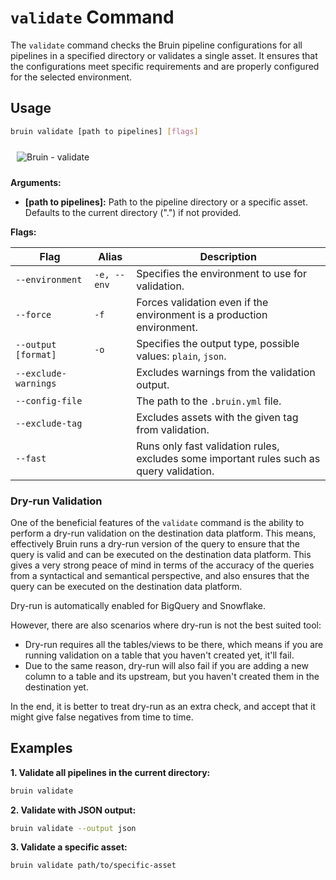# `validate` Command

The `validate` command checks the Bruin pipeline configurations for all pipelines in a specified directory or validates a single asset. 
It ensures that the configurations meet specific requirements and are properly configured for the selected environment.

## Usage

```bash
bruin validate [path to pipelines] [flags]
```
<img alt="Bruin - validate" src="/validate.gif" style="margin: 10px;" />

**Arguments:**

- **[path to pipelines]:** Path to the pipeline directory or a specific asset.
Defaults to the current directory (".") if not provided.

**Flags:**

| Flag                     | Alias     | Description                                                                 |
|--------------------------|-----------|-----------------------------------------------------------------------------|
| `--environment`          | `-e, --env` | Specifies the environment to use for validation.                          |
| `--force`                | `-f`       | Forces validation even if the environment is a production environment.     |
| `--output [format]`      | `-o`       | Specifies the output type, possible values: `plain`, `json`.               |
| `--exclude-warnings`     |            | Excludes warnings from the validation output.                              |
| `--config-file`          |            | The path to the `.bruin.yml` file.                                           |
| `--exclude-tag`          |            | Excludes assets with the given tag from validation.                          |
| `--fast`                 |            | Runs only fast validation rules, excludes some important rules such as query validation. |



### Dry-run Validation
One of the beneficial features of the `validate` command is the ability to perform a dry-run validation on the destination data platform. This means, effectively Bruin runs a dry-run version of the query to ensure that the query is valid and can be executed on the destination data platform. This gives a very strong peace of mind in terms of the accuracy of the queries from a syntactical and semantical perspective, and also ensures that the query can be executed on the destination data platform.

Dry-run is automatically enabled for BigQuery and Snowflake.

However, there are also scenarios where dry-run is not the best suited tool:
- Dry-run requires all the tables/views to be there, which means if you are running validation on a table that you haven't created yet, it'll fail.
- Due to the same reason, dry-run will also fail if you are adding a new column to a table and its upstream, but you haven't created them in the destination yet.

In the end, it is better to treat dry-run as an extra check, and accept that it might give false negatives from time to time.

## Examples

**1. Validate all pipelines in the current directory:**

```bash
bruin validate
```

**2. Validate with JSON output:**

```bash
bruin validate --output json

```


**3. Validate a specific asset:**

```bash
bruin validate path/to/specific-asset

```